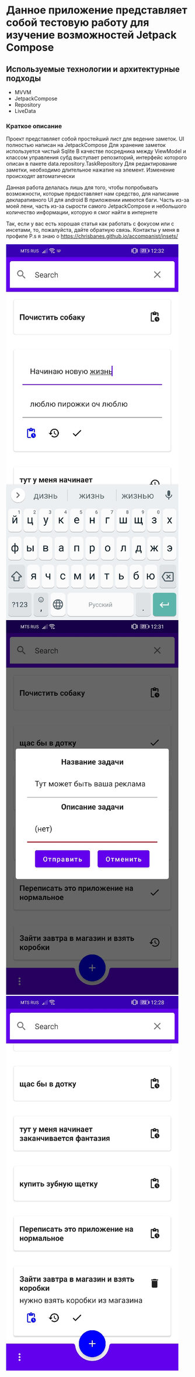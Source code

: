 # Данное приложение представляет собой тестовую работу для изучение возможностей Jetpack Compose

## Используемые технологии и архитектурные подходы

* MVVM
* JetpackCompose
* Repository 
* LiveData

### Краткое описание

Проект представляет собой простейший лист для ведение заметок. UI полностью написан на JetpackCompose
Для хранение заметок используется чистый Sqlite
В качестве посредника между ViewModel и классом управления субд выступает репозиторий, интерфейс которого описан в пакете data.repository.TaskRepository
Для редактирование заметки, необходимо длительное нажатие на элемент. Изменение происходят автоматически

Данная работа делалась лишь для того, чтобы попробывать возможности, которые предоставляет нам средство, для написание декларативного UI для android
В приложении имеются баги. Часть из-за моей лени, часть из-за сырости самого JetpackCompose и небольшого количество информации, которую я смог найти в интернете

Так, если у вас есть хорошая статья как работать с фокусом или с инсетами, то, пожалуйста, дайте обратную связь. Контакты у меня в профиле
P.s я знаю о https://chrisbanes.github.io/accompanist/insets/

![Screen1](./Screenshot/scr1.jpg) ![Screen2](./Screenshot/scr2.jpg) ![Screen3](./Screenshot/scr3.jpg)
